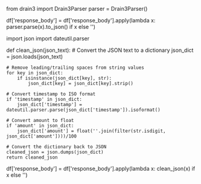 from drain3 import Drain3Parser
parser = Drain3Parser()

df['response_body'] = df['response_body'].apply(lambda x: parser.parse(x).to_json() if x else '')

import json
import dateutil.parser

def clean_json(json_text):
    # Convert the JSON text to a dictionary
    json_dict = json.loads(json_text)

    # Remove leading/trailing spaces from string values
    for key in json_dict:
        if isinstance(json_dict[key], str):
            json_dict[key] = json_dict[key].strip()

    # Convert timestamp to ISO format
    if 'timestamp' in json_dict:
        json_dict['timestamp'] = dateutil.parser.parse(json_dict['timestamp']).isoformat()

    # Convert amount to float
    if 'amount' in json_dict:
        json_dict['amount'] = float(''.join(filter(str.isdigit, json_dict['amount'])))/100

    # Convert the dictionary back to JSON
    cleaned_json = json.dumps(json_dict)
    return cleaned_json

df['response_body'] = df['response_body'].apply(lambda x: clean_json(x) if x else '')


